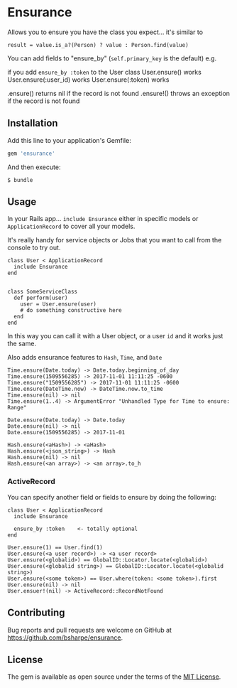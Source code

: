 # Ensurance

Allows you to ensure you have the class you expect... it's similar to

```
result = value.is_a?(Person) ? value : Person.find(value)
```

You can add fields to "ensure_by" (`self.primary_key` is the default)
e.g.

 if you add `ensure_by :token` to the User class
  User.ensure(<UserObject>) works
  User.ensure(:user_id) works
  User.ensure(:token) works

 .ensure() returns nil if the record is not found
 .ensure!() throws an exception if the record is not found

## Installation

Add this line to your application's Gemfile:

```ruby
gem 'ensurance'
```

And then execute:

    $ bundle

## Usage

In your Rails app... `include Ensurance` either in specific models or `ApplicationRecord` to cover all your models.

It's really handy for service objects or Jobs that you want to call from the console to try out.

```
class User < ApplicationRecord
  include Ensurance
end


class SomeServiceClass
  def perform(user)
    user = User.ensure(user)
    # do something constructive here
  end
end
```

In this way you can call it with a User object, or a user `id` and it works just the same.

Also adds ensurance features to `Hash`, `Time`, and `Date`

```
Time.ensure(Date.today) -> Date.today.beginning_of_day
Time.ensure(1509556285) -> 2017-11-01 11:11:25 -0600
Time.ensure("1509556285") -> 2017-11-01 11:11:25 -0600
Time.ensure(DateTime.now) -> DateTime.now.to_time
Time.ensure(nil) -> nil
Time.ensure(1..4) -> ArgumentError "Unhandled Type for Time to ensure: Range"

Date.ensure(Date.today) -> Date.today
Date.ensure(nil) -> nil
Date.ensure(1509556285) -> 2017-11-01

Hash.ensure(<aHash>) -> <aHash>
Hash.ensure(<json_string>) -> Hash
Hash.ensure(nil) -> nil
Hash.ensure(<an array>) -> <an array>.to_h
```

### ActiveRecord

You can specify another field or fields to ensure by doing the following:

```
class User < ApplicationRecord
  include Ensurance

  ensure_by :token    <- totally optional
end

User.ensure(1) == User.find(1)
User.ensure(<a user record>) -> <a user record>
User.ensure(<globalid>) == GlobalID::Locator.locate(<globalid>)
User.ensure(<globalid string>) == GlobalID::Locator.locate(<globalid string>)
User.ensure(<some token>) == User.where(token: <some token>).first
User.ensure(nil) -> nil
User.ensuer!(nil) -> ActiveRecord::RecordNotFound
```

## Contributing

Bug reports and pull requests are welcome on GitHub at https://github.com/bsharpe/ensurance.

## License

The gem is available as open source under the terms of the [MIT License](https://opensource.org/licenses/MIT).
